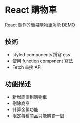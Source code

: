 # React 購物車
 React 製作的簡易購物車功能
 [DEMO](https://bryan9411.github.io/react-cart/)

## 技術
  * styled-components 撰寫 css
  * 使用 function component 寫法
  * Fetch 串接 API
## 功能描述

* 新增商品到購物車
* 刪除商品
* 計算金額功能
* 限定每種商品只能購買一個
